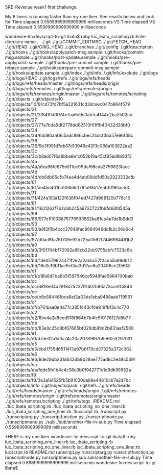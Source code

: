 SRE-Revenue week1 first challenge.

My 6 liners is running faster than my one liner. See results below and look for 
Time elapsed 0.5599999999999999 milliseconds VS Time elapsed  VS Time elapsed 0.5599999999999999 milliseconds 

wondesire-lm:devscript-to-git ibata$ ruby luc_ibata_scripting.rb
Enter directory name
.
.
./.git
./.git/COMMIT_EDITMSG
./.git/FETCH_HEAD
./.git/HEAD
./.git/ORIG_HEAD
./.git/branches
./.git/config
./.git/description
./.git/hooks
./.git/hooks/applypatch-msg.sample
./.git/hooks/commit-msg.sample
./.git/hooks/post-update.sample
./.git/hooks/pre-applypatch.sample
./.git/hooks/pre-commit.sample
./.git/hooks/pre-rebase.sample
./.git/hooks/prepare-commit-msg.sample
./.git/hooks/update.sample
./.git/index
./.git/info
./.git/info/exclude
./.git/logs
./.git/logs/HEAD
./.git/logs/refs
./.git/logs/refs/heads
./.git/logs/refs/heads/master
./.git/logs/refs/heads/origin
./.git/logs/refs/remotes
./.git/logs/refs/remotes/origin
./.git/logs/refs/remotes/origin/master
./.git/logs/refs/remotes/scripting
./.git/objects
./.git/objects/10
./.git/objects/10/81cd73fd7bf5a321631cd3dceec047b864f579
./.git/objects/21
./.git/objects/21/2f8410d0974e7aa6c9c0ab7c4144c2ba2502cd
./.git/objects/27
./.git/objects/27/77a7bda5df2778dd62510f01ffb40432d26bf0
./.git/objects/34
./.git/objects/34/6dd80aaf8c5adc886cbec24dcf3ba57e96f38c
./.git/objects/36
./.git/objects/36/9b3f991d7eb87d13949e42f3c066a103822aa3
./.git/objects/3c
./.git/objects/3c/b8ad07f6a8bba8e1c052b19a45cf95ad8b93f3
./.git/objects/4a
./.git/objects/4a/a1ea98fe875b511dc99dcf68cda2756623facc
./.git/objects/4d
./.git/objects/4d/db6db85c1b74ea4d4ab09dd1d50e3923332cfb
./.git/objects/61
./.git/objects/61/ae45d401ba106b6c179fa93b17e5b10190ac53
./.git/objects/71
./.git/objects/71/424a163a122f638f04ed7427d988120b776c16
./.git/objects/81
./.git/objects/81/1601262f7b2c8b245a9732722fb9fd68fd545a
./.git/objects/89
./.git/objects/89/977e51008875779593562ba81ce4a7de1b9dd3
./.git/objects/93
./.git/objects/93/a8f2f0b4ccc37848fac8694946dc1b2c06d6c4
./.git/objects/97
./.git/objects/97/d0ad91a76f706e92d725a0562f7446984461b2
./.git/objects/a0
./.git/objects/a0/3f0f704bf70092a85cb32dc9755abfc7533c6b
./.git/objects/bd
./.git/objects/bd/13e0579824471f2e2a2abbc57f2cda5b99d612
./.git/objects/bd/16c0c10b11ae9c0ba3d17ac8a20406cc2f56f8
./.git/objects/c1
./.git/objects/c1/b18b8d7ba6b5f567546ce5948fae5864700bab
./.git/objects/cc
./.git/objects/cc/68f8e04a29f8d7523791407b90a73cce114843
./.git/objects/ce
./.git/objects/ce/b9c88446fbca6af2a03de1eba9498aab719561
./.git/objects/cf
./.git/objects/cf/b761baa0e4a77c385f443cf0e919fbf3c4c770
./.git/objects/d2
./.git/objects/d2/8be4a2a8eed918f864b7b4fc5f0176f27d8b77
./.git/objects/db
./.git/objects/db/83e0c25d8bf67665bf029db89d2b831aaf2569
./.git/objects/e1
./.git/objects/e1/d7de02a1d3a74c20a20781697b6e60e3297031
./.git/objects/e5
./.git/objects/e5/ebd1755d65114f3e97b6f70cd37325a372c062
./.git/objects/e6
./.git/objects/e6/9de29bb2d1d6434b8b29ae775ad8c2e48c5391
./.git/objects/ea
./.git/objects/ea/fdde5fe1b4c4c38c0b0f942771c1d9db99952a
./.git/objects/f9
./.git/objects/f9/3e3a1a1525fb5b91020da86e44810c87a2d7bc
./.git/objects/info
./.git/objects/pack
./.git/refs
./.git/refs/heads
./.git/refs/heads/master
./.git/refs/heads/origin
./.git/refs/remotes
./.git/refs/remotes/origin
./.git/refs/remotes/origin/master
./.git/refs/remotes/scripting
./.git/refs/tags
./README.md
./luc_ibata_scripting.rb
./luc_ibata_scripting_no_one_liner.rb
./luc_ibata_scripting_one_liner.rb
./lucscript.rb
./runscript.py
./runscriptarg.py
./runscriptfunction.py
./runscriptinode.py
./runscriptmenu.py
./sub
./sub/another-file-in-sub.py
Time elapsed 0.5599999999999999 milliseconds



*HERE is my one liner
wondesire-lm:devscript-to-git ibata$ ruby luc_ibata_scripting_one_liner.rb
luc_ibata_scripting.rb
luc_ibata_scripting_no_one_liner.rb
luc_ibata_scripting_one_liner.rb
lucscript.rb
README.md
runscript.py
runscriptarg.py
runscriptfunction.py
runscriptinode.py
runscriptmenu.py
sub
sub/another-file-in-sub.py
Time elapsed 0.8989999999999999 milliseconds
wondesire-lm:devscript-to-git ibata$

